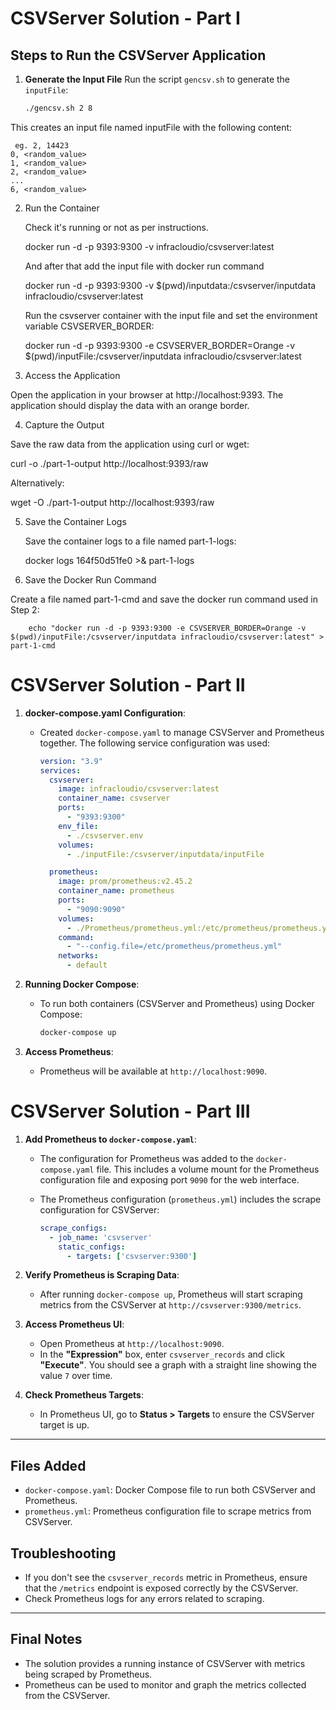 # CSVServer Solution - Part I

## Steps to Run the CSVServer Application

1. **Generate the Input File**
   Run the script `gencsv.sh` to generate the `inputFile`:

   ```bash
   ./gencsv.sh 2 8

This creates an input file named inputFile with the following content:

     eg. 2, 14423
    0, <random_value>
    1, <random_value>
    2, <random_value>
    ...
    6, <random_value>

2.	Run the Container
    
    Check it's running or not as per instructions.

     docker run -d -p 9393:9300 -v infracloudio/csvserver:latest

    And after that add the input file with docker run command

     docker run -d -p 9393:9300 -v $(pwd)/inputdata:/csvserver/inputdata infracloudio/csvserver:latest
    
    Run the csvserver container with the input file and set the environment variable CSVSERVER_BORDER:

     docker run -d -p 9393:9300 -e CSVSERVER_BORDER=Orange -v $(pwd)/inputFile:/csvserver/inputdata infracloudio/csvserver:latest

3.	Access the Application

   Open the application in your browser at http://localhost:9393. The application should display the data with an orange border.

4.	Capture the Output

   Save the raw data from the application using curl or wget:

   curl -o ./part-1-output http://localhost:9393/raw

   Alternatively:

   wget -O ./part-1-output http://localhost:9393/raw

5.	Save the Container Logs
    
    Save the container logs to a file named part-1-logs:

    docker logs  164f50d51fe0  >& part-1-logs 

2. Save the Docker Run Command

Create a file named part-1-cmd and save the docker run command used in Step 2:

        echo "docker run -d -p 9393:9300 -e CSVSERVER_BORDER=Orange -v $(pwd)/inputFile:/csvserver/inputdata infracloudio/csvserver:latest" > part-1-cmd

# CSVServer Solution - Part II

1. **docker-compose.yaml Configuration**:
   - Created `docker-compose.yaml` to manage CSVServer and Prometheus together. The following service configuration was used:

     ```yaml
     version: "3.9"
     services:
       csvserver:
         image: infracloudio/csvserver:latest
         container_name: csvserver
         ports:
           - "9393:9300"
         env_file:
           - ./csvserver.env
         volumes:
           - ./inputFile:/csvserver/inputdata/inputFile

       prometheus:
         image: prom/prometheus:v2.45.2
         container_name: prometheus
         ports:
           - "9090:9090"
         volumes:
           - ./Prometheus/prometheus.yml:/etc/prometheus/prometheus.yml
         command:
           - "--config.file=/etc/prometheus/prometheus.yml"
         networks:
           - default
     ```

2. **Running Docker Compose**:
   - To run both containers (CSVServer and Prometheus) using Docker Compose:
     ```bash
     docker-compose up
     ```

3. **Access Prometheus**:
   - Prometheus will be available at `http://localhost:9090`.

# CSVServer Solution - Part III

1. **Add Prometheus to `docker-compose.yaml`**:
   - The configuration for Prometheus was added to the `docker-compose.yaml` file. This includes a volume mount for the Prometheus configuration file and exposing port `9090` for the web interface.
   
   - The Prometheus configuration (`prometheus.yml`) includes the scrape configuration for CSVServer:
   
     ```yaml
     scrape_configs:
       - job_name: 'csvserver'
         static_configs:
           - targets: ['csvserver:9300']
     ```

2. **Verify Prometheus is Scraping Data**:
   - After running `docker-compose up`, Prometheus will start scraping metrics from the CSVServer at `http://csvserver:9300/metrics`.

3. **Access Prometheus UI**:
   - Open Prometheus at `http://localhost:9090`.
   - In the **"Expression"** box, enter `csvserver_records` and click **"Execute"**. You should see a graph with a straight line showing the value `7` over time.

4. **Check Prometheus Targets**:
   - In Prometheus UI, go to **Status > Targets** to ensure the CSVServer target is up.

---

## Files Added

- `docker-compose.yaml`: Docker Compose file to run both CSVServer and Prometheus.
- `prometheus.yml`: Prometheus configuration file to scrape metrics from CSVServer.

## Troubleshooting

- If you don't see the `csvserver_records` metric in Prometheus, ensure that the `/metrics` endpoint is exposed correctly by the CSVServer.
- Check Prometheus logs for any errors related to scraping.

---

## Final Notes

- The solution provides a running instance of CSVServer with metrics being scraped by Prometheus.
- Prometheus can be used to monitor and graph the metrics collected from the CSVServer.



